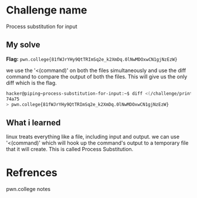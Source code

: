 # Challenge name
Process substitution for input

## My solve
**Flag:** `pwn.college{81fWJrYHy9QtTRImSq2e_k2XmDq.0lNwMDOxwCN1gjNzEzW}`

we use the '<(command)' on both the files simultaneously and use the diff command to compare the output of both the files. This will give us the only diff which is the flag.

```bash
hacker@piping~process-substitution-for-input:~$ diff <(/challenge/print_decoys) <(/challenge/print_decoys_and_flag)
74a75
> pwn.college{81fWJrYHy9QtTRImSq2e_k2XmDq.0lNwMDOxwCN1gjNzEzW}
```

## What i learned
linux treats everything like a file, including input and output. we can use '<(command)' which will hook up the command's output to a temporary file that it will create. This is called Process Substitution.

# Refrences
pwn.college notes